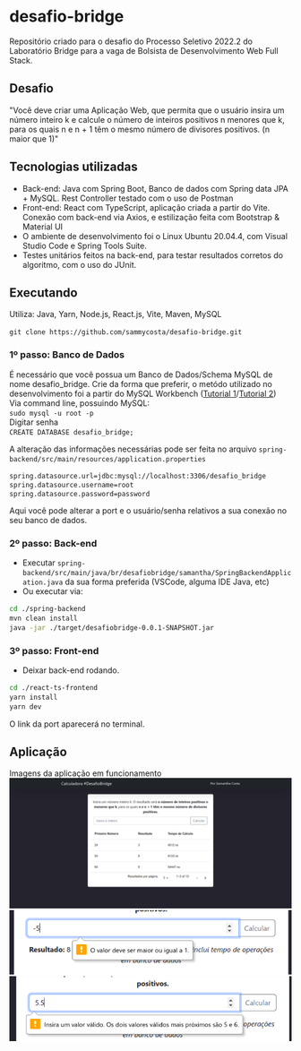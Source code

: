 # desafio-bridge
Repositório criado para o desafio do Processo Seletivo 2022.2 do Laboratório Bridge para a vaga de Bolsista de Desenvolvimento Web Full Stack.

## Desafio
"Você deve criar uma Aplicação Web, que permita que o usuário insira um número
inteiro k e calcule o número de inteiros positivos n menores que k, para os quais
n e n + 1 têm o mesmo número de divisores positivos. (n maior que 1)"

## Tecnologias utilizadas
- Back-end: Java com Spring Boot, Banco de dados com Spring data JPA + MySQL. Rest Controller testado com o uso de Postman
- Front-end: React com TypeScript, aplicação criada a partir do Vite. Conexão com back-end via Axios, e estilização feita com Bootstrap & Material UI
- O ambiente de desenvolvimento foi o Linux Ubuntu 20.04.4, com Visual Studio Code e Spring Tools Suite.
- Testes unitários feitos na back-end, para testar resultados corretos do algoritmo, com o uso do JUnit.

## Executando
Utiliza: Java, Yarn, Node.js, React.js, Vite, Maven, MySQL

`git clone https://github.com/sammycosta/desafio-bridge.git`
### 1º passo: Banco de Dados
É necessário que você possua um Banco de Dados/Schema MySQL de nome desafio_bridge. Crie da forma que preferir, o metódo utilizado no desenvolvimento foi a partir do MySQL Workbench ([Tutorial 1](https://www.alura.com.br/artigos/mysql-do-download-e-instalacao-ate-sua-primeira-tabela)/[Tutorial 2](https://www.mysqltutorial.org/install-mysql-ubuntu/))  
Via command line, possuindo MySQL:  
`sudo mysql -u root -p`  
Digitar senha  
`CREATE DATABASE desafio_bridge;`

A alteração das informações necessárias pode ser feita no arquivo 
`spring-backend/src/main/resources/application.properties`
```properties
spring.datasource.url=jdbc:mysql://localhost:3306/desafio_bridge
spring.datasource.username=root
spring.datasource.password=password
```
Aqui você pode alterar a port e o usuário/senha relativos a sua conexão no seu banco de dados.

### 2º passo: Back-end
- Executar `spring-backend/src/main/java/br/desafiobridge/samantha/SpringBackendApplication.java` da sua forma preferida (VSCode, alguma IDE Java, etc)
- Ou executar via:
```bash
cd ./spring-backend
mvn clean install
java -jar ./target/desafiobridge-0.0.1-SNAPSHOT.jar
```


### 3º passo: Front-end
- Deixar back-end rodando.
```bash
cd ./react-ts-frontend
yarn install
yarn dev
```
O link da port aparecerá no terminal.

## Aplicação
Imagens da aplicação em funcionamento
![entire page](/imgs/screen1.png)
![validation 2](/imgs/screen2.png)
![validation 3](/imgs/screen3.png)
